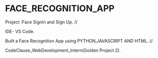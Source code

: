 # FACE_RECOGNITION_APP

Project :Face Signin and Sign Up. //

IDE- VS Code.

Built a Face Recognition App using PYTHON,JAVASCRIPT AND HTML. //

CodeClause_WebDevelopment_Intern(Golden Project 2).

